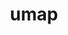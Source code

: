 ---
title: "umap"
layout: cache
category: package
meta: {"versions": ["2.0.0", "2.1.0"], "compilers": ["gcc@10.3.0", "gcc@7.3.1", "gcc@7.5.0", "gcc@8.1.0", "gcc@8.3.1", "gcc@8.4.1", "gcc@9.3.0", "intel@19.1.3.304"]}
spec_files: 
 - spec-0.json
 - spec-1.json
 - spec-2.json
 - spec-3.json
 - spec-4.json
 - spec-5.json
 - spec-6.json
 - spec-7.json
 - spec-8.json
 - spec-9.json
 - spec-10.json
 - spec-11.json
 - spec-12.json
 - spec-13.json
 - spec-14.json
 - spec-15.json
 - spec-16.json
 - spec-17.json
 - spec-18.json
 - spec-19.json
 - spec-20.json
 - spec-21.json
 - spec-22.json
 - spec-23.json
 - spec-24.json
 - spec-25.json
 - spec-26.json
 - spec-27.json
 - spec-28.json
spec_names:
 - 'umap@2.1.0%gcc@8.3.1~ipo~logging~tests build_type=RelWithDebInfo arch=linux-rhel8-ppc64le'
 - 'umap@2.1.0%gcc@9.3.0~ipo~logging~tests build_type=RelWithDebInfo arch=cray-cnl7-haswell'
 - 'umap@2.1.0%gcc@8.1.0~logging~tests build_type=RelWithDebInfo arch=linux-rhel7-x86_64'
 - 'umap@2.1.0%gcc@8.4.1~ipo~logging~tests build_type=RelWithDebInfo arch=linux-rhel8-x86_64'
 - 'umap@2.1.0%gcc@9.3.0~ipo~logging~tests build_type=RelWithDebInfo arch=linux-ubuntu20.04-ppc64le'
 - 'umap@2.1.0%gcc@7.3.1~ipo~logging~tests build_type=RelWithDebInfo arch=linux-amzn2-x86_64'
 - 'umap@2.1.0%gcc@8.1.0~logging~tests build_type=RelWithDebInfo arch=linux-rhel7-ppc64le'
 - 'umap@2.1.0%gcc@10.3.0~ipo~logging~tests build_type=RelWithDebInfo arch=linux-ubuntu21.04-ppc64le'
 - 'umap@2.1.0%gcc@9.3.0~ipo~logging~tests build_type=RelWithDebInfo arch=linux-rhel7-ppc64le'
 - 'umap@2.1.0%gcc@8.1.0~ipo~logging~tests build_type=RelWithDebInfo arch=linux-rhel7-ppc64le'
 - 'umap@2.1.0%gcc@9.3.0~ipo~logging~tests build_type=RelWithDebInfo arch=linux-rhel7-x86_64'
 - 'umap@2.1.0%gcc@10.3.0~ipo~logging~tests build_type=RelWithDebInfo arch=linux-ubuntu21.04-x86_64'
 - 'umap@2.1.0%gcc@7.5.0~logging~tests build_type=RelWithDebInfo arch=linux-ubuntu18.04-ppc64le'
 - 'umap@2.1.0%gcc@7.5.0~ipo~logging~tests build_type=RelWithDebInfo arch=linux-ubuntu18.04-ppc64le'
 - 'umap@2.1.0%gcc@8.1.0~ipo~logging~tests build_type=RelWithDebInfo arch=linux-rhel7-x86_64'
 - 'umap@2.1.0%gcc@7.5.0~logging~tests build_type=RelWithDebInfo arch=linux-ubuntu18.04-ppc64le'
 - 'umap@2.1.0%intel@19.1.3.304~ipo~logging~tests build_type=RelWithDebInfo arch=cray-cnl7-haswell'
 - 'umap@2.0.0%gcc@8.1.0~logging~tests build_type=RelWithDebInfo arch=linux-rhel7-x86_64'
 - 'umap@2.0.0%gcc@7.5.0~logging~tests build_type=RelWithDebInfo arch=linux-ubuntu18.04-x86_64'
 - 'umap@2.0.0%gcc@7.5.0~logging~tests build_type=RelWithDebInfo arch=linux-ubuntu18.04-ppc64le'
 - 'umap@2.1.0%gcc@8.1.0~logging~tests build_type=RelWithDebInfo arch=linux-rhel7-x86_64'
 - 'umap@2.1.0%gcc@8.1.0~logging~tests build_type=RelWithDebInfo arch=linux-rhel7-ppc64le'
 - 'umap@2.1.0%gcc@7.5.0~logging~tests build_type=RelWithDebInfo arch=linux-ubuntu18.04-x86_64'
 - 'umap@2.1.0%gcc@8.3.1~ipo~logging~tests build_type=RelWithDebInfo arch=linux-rhel8-x86_64'
 - 'umap@2.1.0%gcc@8.4.1~ipo~logging~tests build_type=RelWithDebInfo arch=linux-rhel8-ppc64le'
 - 'umap@2.1.0%gcc@9.3.0~ipo~logging~tests build_type=RelWithDebInfo arch=linux-ubuntu20.04-x86_64'
 - 'umap@2.0.0%gcc@8.1.0~logging~tests build_type=RelWithDebInfo arch=linux-rhel7-ppc64le'
 - 'umap@2.1.0%gcc@7.5.0~ipo~logging~tests build_type=RelWithDebInfo arch=linux-ubuntu18.04-x86_64'
 - 'umap@2.1.0%gcc@7.5.0~logging~tests build_type=RelWithDebInfo arch=linux-ubuntu18.04-x86_64'
---